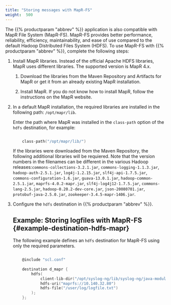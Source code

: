 ```yaml
---
title: "Storing messages with MapR-FS"
weight:  500
---
```

<!-- DISCLAIMER: This file is based on the syslog-ng Open Source Edition documentation https://github.com/balabit/syslog-ng-ose-guides/commit/2f4a52ee61d1ea9ad27cb4f3168b95408fddfdf2 and is used under the terms of The syslog-ng Open Source Edition Documentation License. The file has been modified by Axoflow. -->

The {{% productparam "abbrev" %}} application is also compatible with MapR File System (MapR-FS). MapR-FS provides better performance, reliability, efficiency, maintainability, and ease of use compared to the default Hadoop Distributed Files System (HDFS). To use MapR-FS with {{% productparam "abbrev" %}}, complete the following steps:

1.  Install MapR libraries. Instead of the official Apache HDFS libraries, MapR uses different libraries. The supported version is MapR 4.x.
    
    1.  Download the libraries from the Maven Repository and Artifacts for MapR or get it from an already existing MapR installation.
    
    2.  Install MapR. If you do not know how to install MapR, follow the instructions on the MapR website.

2.  In a default MapR installation, the required libraries are installed in the following path: `/opt/mapr/lib`.
    
    Enter the path where MapR was installed in the `class-path` option of the `hdfs` destination, for example:
    
    ```c
    
        class-path("/opt/mapr/lib/")
    
    ```
    
    If the libraries were downloaded from the Maven Repository, the following additional libraries will be requiered. Note that the version numbers in the filenames can be different in the various Hadoop releases:`commons-collections-3.2.1.jar`, `commons-logging-1.1.3.jar`, `hadoop-auth-2.5.1.jar`, `log4j-1.2.15.jar`, `slf4j-api-1.7.5.jar`, `commons-configuration-1.6.jar`, `guava-13.0.1.jar`, `hadoop-common-2.5.1.jar`, `maprfs-4.0.2-mapr.jar`, `slf4j-log4j12-1.7.5.jar`, `commons-lang-2.5.jar`, `hadoop-0.20.2-dev-core.jar`, `json-20080701.jar`, `protobuf-java-2.5.0.jar`, `zookeeper-3.4.5-mapr-1406.jar`.

3.  Configure the `hdfs` destination in {{% productparam "abbrev" %}}.
    
    
    ## Example: Storing logfiles with MapR-FS {#example-destination-hdfs-mapr}
    
    The following example defines an `hdfs` destination for MapR-FS using only the required parameters.
    
    ```c
    
        @include "scl.conf"
        
        destination d_mapr {
            hdfs(
                client-lib-dir("/opt/syslog-ng/lib/syslog-ng/java-modules/:/opt/mapr/lib/")
                hdfs-uri("maprfs://10.140.32.80")
                hdfs-file("/user/log/logfile.txt")
            );
        };
    
    ```
    

